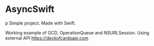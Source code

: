# AsyncSwift


p Simple project. Made with Swift.

Working example of GCD, OperationQueue and NSURLSession. Using external API https://deckofcardsapi.com